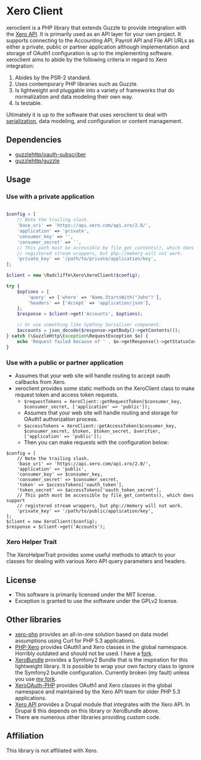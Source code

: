 # Xero Client

xeroclient is a PHP library that extends Guzzle to provide integration with the [Xero API](https://developer.xero.com). It is primarily used as an API layer for your own project. It supports connecting to the Accounting API, Payroll API and File API URLs as either a private, public or partner application although implementation and storage of OAuth1 configuration is up to the implementing software. xeroclient aims to abide by the following criteria in regard to Xero integration:

1. Abides by the PSR-2 standard.
2. Uses contemporary PHP libraries such as Guzzle.
3. Is lightweight and pluggable into a variety of frameworks that do normalization and data modeling their own way.
4. Is testable.

Ultimately it is up to the software that uses xeroclient to deal with [serialization](http://symfony.com/doc/current/components/serializer.html), data modeling, and configuration or content management.

## Dependencies

* [guzzlehttp/oauth-subscriber](https://packagist.org/packages/guzzlehttp/oauth-subscriber)
* [guzzlehttp/guzzle](https://packagist.org/packages/guzzlehttp/guzzle)

## Usage

### Use with a private application

```php

$config = [
	// Note the trailing slash.
	'base_uri' => 'https://api.xero.com/api.xro/2.0/',
	'application' => 'private',
	'consumer_key' => '',
	'consumer_secret' => '',
	// This path must be accessible by file_get_contents(), which does support
	// registered stream wrappers, but php://memory will not work.
	'private_key' => '/path/to/private/application/key',
];

$client = new \Radcliffe\Xero\XeroClient($config);

try {
	$options = [
		'query' => ['where' => 'Name.StartsWith("John")'],
		'headers' => ['Accept' => 'application/json'],
	];
	$response = $client->get('Accounts', $options);

	// Or use something like Symfony Serializer component.
	$accounts = json_decode($response->getBody()->getContents());
} catch (\GuzzleHttp\Exception\RequestException $e) {
	echo 'Request failed because of ' . $e->getResponse()->getStatusCode();
}

```

### Use with a public or partner application

* Assumes that your web site will handle routing to accept oauth callbacks from Xero.
* xeroclient provides some static methods on the XeroClient class to make request token and access token requests.
	* `$requestTokens = XeroClient::getRequestToken($consumer_key, $consumer_secret, ['application' => 'public']);`
	* Assumes that your web site will handle routing and storage for OAuth1 authorization process.
	* `$accessTokens = XeroClient::getAccessToken($consumer_key, $consumer_secret, $token, $token_secret, $verifier, ['application' => 'public']);`
	* Then you can make requests with the configuration below:

```
$config = [
	// Note the trailing slash.
	'base_uri' => 'https://api.xero.com/api.xro/2.0/',
	'application' => 'public',
	'consumer_key' => $consumer_key,
	'consumer_secret' => $consumer_secret,
	'token' => $accessTokens['oauth_token'],
	'token_secret' => $accessTokens['oauth_token_secret'],
	// This path must be accessible by file_get_contents(), which does support
	// registered stream wrappers, but php://memory will not work.
	'private_key' => '/path/to/public/application/key',
];
$client = new XeroClient($config);
$response = $client->get('Accounts');
```

### Xero Helper Trait

The XeroHelperTrait provides some useful methods to attach to your classes for dealing with various Xero API query parameters and headers.

## License

* This software is primarily licensed under the MIT license.
* Exception is granted to use the software under the GPLv2 license.

## Other libraries

* [xero-php](https://github.com/calcinai/xero-php) provides an all-in-one solution based on data model assumptions using Curl for PHP 5.3 applications.
* [PHP-Xero](https://github.com/drpitman/PHP-Xero) provides OAuth1 and Xero classes in the global namespace. Horribly outdated and should not be used. I have a [fork](https://github.com/mradcliffe/PHP-Xero).
* [XeroBundle](https://github.com/james75/XeroBundle) provides a Symfony2 Bundle that is the inspiration for this lightweight library. It is possible to wrap your own factory class to ignore the Symfony2 bundle configuration. Currently broken (my fault) unless you use [my fork](https://github.com/mradcliffe/XeroBundle).
* [XeroOAuth-PHP](https://github.com/XeroAPI/XeroOAuth-PHP) provides OAuth1 and Xero classes in the global namespace and maintained by the Xero API team for older PHP 5.3 applications.
* [Xero API](https://drupal.org/project/xero) provides a Drupal module that integrates with the Xero API. In Drupal 8 this depends on this library or XeroBundle above.
* There are numerous other libraries providing custom code.

## Affiliation

This library is not affiliated with Xero.
